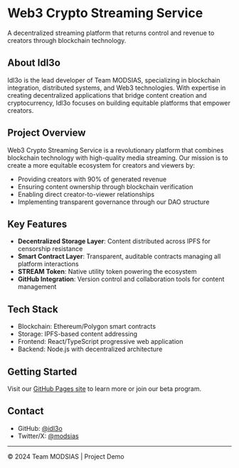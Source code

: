 # Web3 Crypto Streaming Service

A decentralized streaming platform that returns control and revenue to creators through blockchain technology.

## About Idl3o

Idl3o is the lead developer of Team MODSIAS, specializing in blockchain integration, distributed systems, and Web3 technologies. With expertise in creating decentralized applications that bridge content creation and cryptocurrency, Idl3o focuses on building equitable platforms that empower creators.

## Project Overview

Web3 Crypto Streaming Service is a revolutionary platform that combines blockchain technology with high-quality media streaming. Our mission is to create a more equitable ecosystem for creators and viewers by:

- Providing creators with 90% of generated revenue
- Ensuring content ownership through blockchain verification
- Enabling direct creator-to-viewer relationships
- Implementing transparent governance through our DAO structure

## Key Features

- **Decentralized Storage Layer**: Content distributed across IPFS for censorship resistance
- **Smart Contract Layer**: Transparent, auditable contracts managing all platform interactions
- **STREAM Token**: Native utility token powering the ecosystem
- **GitHub Integration**: Version control and collaboration tools for content management

## Tech Stack

- Blockchain: Ethereum/Polygon smart contracts
- Storage: IPFS-based content addressing
- Frontend: React/TypeScript progressive web application
- Backend: Node.js with decentralized architecture

## Getting Started

Visit our [GitHub Pages site](https://idl3o.github.io/gh-pages) to learn more or join our beta program.

## Contact

- GitHub: [@idl3o](https://github.com/idl3o)
- Twitter/X: [@modsias](https://x.com/modsias)

---

© 2024 Team MODSIAS | Project Demo

